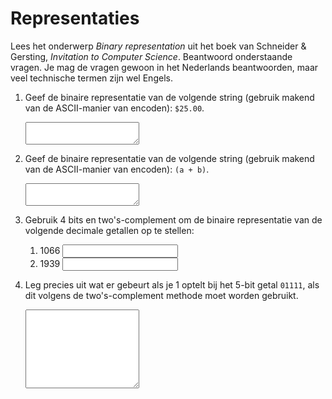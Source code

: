 # Representaties

Lees het onderwerp *Binary representation* uit het boek van Schneider & Gersting, *Invitation to Computer Science*. Beantwoord onderstaande vragen. Je mag de vragen gewoon in het Nederlands beantwoorden, maar veel technische termen zijn wel Engels.

1.  Geef de binaire representatie van de volgende string (gebruik makend van de ASCII-manier van encoden): `$25.00`.

    <textarea name="form[q1]" rows="2" required></textarea>

1.  Geef de binaire representatie van de volgende string (gebruik makend van de ASCII-manier van encoden): `(a + b)`.

    <textarea name="form[q2]" rows="2" required></textarea>

1.  Gebruik 4 bits en two's-complement om de binaire representatie van de volgende decimale getallen op te stellen:

    1. 1066 <input name="form[q3a]" type="text" required>
    1. 1939 <input name="form[q3b]" type="text" required>

1.  Leg precies uit wat er gebeurt als je 1 optelt bij het 5-bit getal `01111`, als dit volgens de two's-complement methode moet worden gebruikt.

    <textarea name="form[q10]" rows="8" required></textarea>
